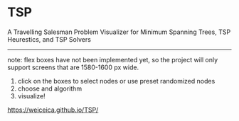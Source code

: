 # TSP
A Travelling Salesman Problem Visualizer for Minimum Spanning Trees, TSP Heurestics, and TSP Solvers

---------------------------------------------------------------------------------------------------------------
note: flex boxes have not been implemented yet, so the project will only support screens that are 1580-1600 px wide.

1. click on the boxes to select nodes or use preset randomized nodes
2. choose and algorithm
3. visualize!

https://weiceica.github.io/TSP/
